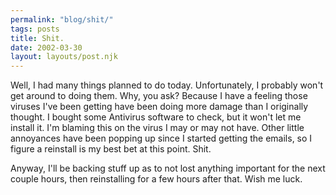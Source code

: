 ```yaml
---
permalink: "blog/shit/"
tags: posts
title: Shit.
date: 2002-03-30
layout: layouts/post.njk
---
```


Well, I had many things planned to do today. Unfortunately, I probably won't get around to doing them. Why, you ask? Because I have a feeling those viruses I've been getting have been doing more damage than I originally thought. I bought some Antivirus software to check, but it won't let me install it. I'm blaming this on the virus I may or may not have. Other little annoyances have been popping up since I started getting the emails, so I figure a reinstall is my best bet at this point. Shit. 

Anyway, I'll be backing stuff up as to not lost anything important for the next couple hours, then reinstalling for a few hours after that. Wish me luck.